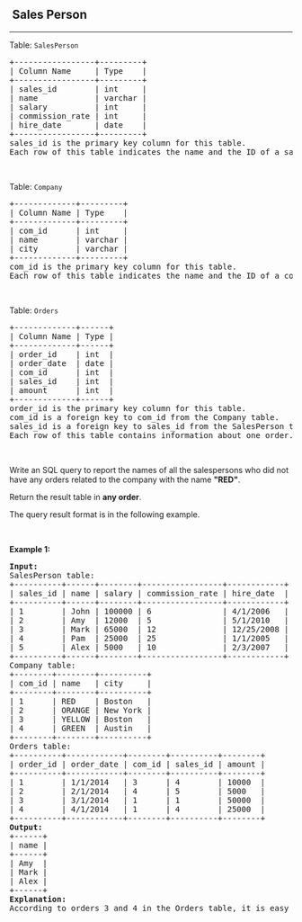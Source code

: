 <h2>  Sales Person</h2><hr><div><p>Table: <code>SalesPerson</code></p>

<pre>+-----------------+---------+
| Column Name     | Type    |
+-----------------+---------+
| sales_id        | int     |
| name            | varchar |
| salary          | int     |
| commission_rate | int     |
| hire_date       | date    |
+-----------------+---------+
sales_id is the primary key column for this table.
Each row of this table indicates the name and the ID of a salesperson alongside their salary, commission rate, and hire date.
</pre>

<p>&nbsp;</p>

<p>Table: <code>Company</code></p>

<pre>+-------------+---------+
| Column Name | Type    |
+-------------+---------+
| com_id      | int     |
| name        | varchar |
| city        | varchar |
+-------------+---------+
com_id is the primary key column for this table.
Each row of this table indicates the name and the ID of a company and the city in which the company is located.
</pre>

<p>&nbsp;</p>

<p>Table: <code>Orders</code></p>

<pre>+-------------+------+
| Column Name | Type |
+-------------+------+
| order_id    | int  |
| order_date  | date |
| com_id      | int  |
| sales_id    | int  |
| amount      | int  |
+-------------+------+
order_id is the primary key column for this table.
com_id is a foreign key to com_id from the Company table.
sales_id is a foreign key to sales_id from the SalesPerson table.
Each row of this table contains information about one order. This includes the ID of the company, the ID of the salesperson, the date of the order, and the amount paid.
</pre>

<p>&nbsp;</p>

<p>Write an SQL query to report the names of all the salespersons who did not have any orders related to the company with the name <strong>"RED"</strong>.</p>

<p>Return the result table in <strong>any order</strong>.</p>

<p>The query result format is in the following example.</p>

<p>&nbsp;</p>
<p><strong class="example">Example 1:</strong></p>

<pre><strong>Input:</strong> 
SalesPerson table:
+----------+------+--------+-----------------+------------+
| sales_id | name | salary | commission_rate | hire_date  |
+----------+------+--------+-----------------+------------+
| 1        | John | 100000 | 6               | 4/1/2006   |
| 2        | Amy  | 12000  | 5               | 5/1/2010   |
| 3        | Mark | 65000  | 12              | 12/25/2008 |
| 4        | Pam  | 25000  | 25              | 1/1/2005   |
| 5        | Alex | 5000   | 10              | 2/3/2007   |
+----------+------+--------+-----------------+------------+
Company table:
+--------+--------+----------+
| com_id | name   | city     |
+--------+--------+----------+
| 1      | RED    | Boston   |
| 2      | ORANGE | New York |
| 3      | YELLOW | Boston   |
| 4      | GREEN  | Austin   |
+--------+--------+----------+
Orders table:
+----------+------------+--------+----------+--------+
| order_id | order_date | com_id | sales_id | amount |
+----------+------------+--------+----------+--------+
| 1        | 1/1/2014   | 3      | 4        | 10000  |
| 2        | 2/1/2014   | 4      | 5        | 5000   |
| 3        | 3/1/2014   | 1      | 1        | 50000  |
| 4        | 4/1/2014   | 1      | 4        | 25000  |
+----------+------------+--------+----------+--------+
<strong>Output:</strong> 
+------+
| name |
+------+
| Amy  |
| Mark |
| Alex |
+------+
<strong>Explanation:</strong> 
According to orders 3 and 4 in the Orders table, it is easy to tell that only salesperson John and Pam have sales to company RED, so we report all the other names in the table salesperson.
</pre>
</div>